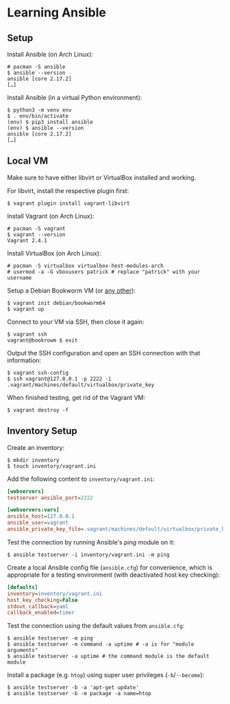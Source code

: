 # Learning Ansible

## Setup

Install Ansible (on Arch Linux):

    # pacman -S ansible
    $ ansible --version
    ansible [core 2.17.2]
    […]

Install Ansible (in a virtual Python environment):

    $ python3 -m venv env
    $ . env/bin/activate
    (env) $ pip3 install ansible
    (env) $ ansible --version
    ansible [core 2.17.2]
    […]

## Local VM

Make sure to have either libvirt or VirtualBox installed and working.

For libvirt, install the respective plugin first:

    $ vagrant plugin install vagrant-libvirt

Install Vagrant (on Arch Linux):

    # pacman -S vagrant
    $ vagrant --version
    Vagrant 2.4.1

Install VirtualBox (on Arch Linux):

    # pacman -S virtualbox virtualbox-host-modules-arch
    # usermod -a -G vboxusers patrick # replace "patrick" with your username

Setup a Debian Bookworm VM (or [any other](https://vagrantcloud.com/search)):

    $ vagrant init debian/bookworm64
    $ vagrant up

Connect to your VM via SSH, then close it again:

    $ vagrant ssh
    vagrant@bookrowm $ exit

Output the SSH configuration and open an SSH connection with that information:

    $ vagrant ssh-config
    $ ssh vagrant@127.0.0.1 -p 2222 -i .vagrant/machines/default/virtualbox/private_key

When finished testing, get rid of the Vagrant VM:

    $ vagrant destroy -f

## Inventory Setup

Create an inventory:

    $ mkdir inventory
    $ touch inventory/vagrant.ini

Add the following content to `inventory/vagrant.ini`:

```ini
[webservers]
testserver ansible_port=2222

[webservers:vars]
ansible_host=127.0.0.1
ansible_user=vagrant
ansible_private_key_file=.vagrant/machines/default/virtualbox/private_key
```

Test the connection by running Ansible's _ping_ module on it:

    $ ansible testserver -i inventory/vagrant.ini -m ping

Create a local Ansible config file (`ansible.cfg`) for convenience, which is
appropriate for a testing environment (with deactivated host key checking):

```ini
[defaults]
inventory=inventory/vagrant.ini
host_key_checking=False
stdout_callback=yaml
callback_enabled=timer
```

Test the connection using the default values from `ansible.cfg`:

    $ ansible testserver -m ping
    $ ansible testserver -m command -a uptime # -a is for "module arguments"
    $ ansible testserver -a uptime # the command module is the default module

Install a package (e.g. `htop`) using super user privileges (`-b`/`--become`):

    $ ansible testserver -b -a 'apt-get update' 
    $ ansible testserver -b -m package -a name=htop
